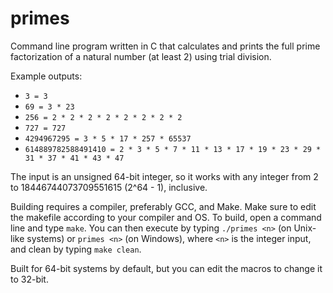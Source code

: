 # primes

Command line program written in C that calculates and prints the full prime factorization of a natural number (at least 2) using trial division.

Example outputs:

* `3 = 3`
* `69 = 3 * 23`
* `256 = 2 * 2 * 2 * 2 * 2 * 2 * 2 * 2`
* `727 = 727`
* `4294967295 = 3 * 5 * 17 * 257 * 65537`
* `614889782588491410 = 2 * 3 * 5 * 7 * 11 * 13 * 17 * 19 * 23 * 29 * 31 * 37 * 41 * 43 * 47`

The input is an unsigned 64-bit integer, so it works with any integer from 2 to 18446744073709551615 (2^64 - 1), inclusive.

Building requires a compiler, preferably GCC, and Make. Make sure to edit the makefile according to your compiler and OS. To build, open a command line and type `make`. You can then execute by typing `./primes <n>` (on Unix-like systems) or `primes <n>` (on Windows), where `<n>` is the integer input, and clean by typing `make clean`.

Built for 64-bit systems by default, but you can edit the macros to change it to 32-bit.
